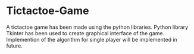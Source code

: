 # Tictactoe-Game
A tictactoe game has been made using the python libraries. Python library Tkinter has been used to create graphical interface of the game.</br>
Implemention of the algorithm for single player will be implemented in future.


